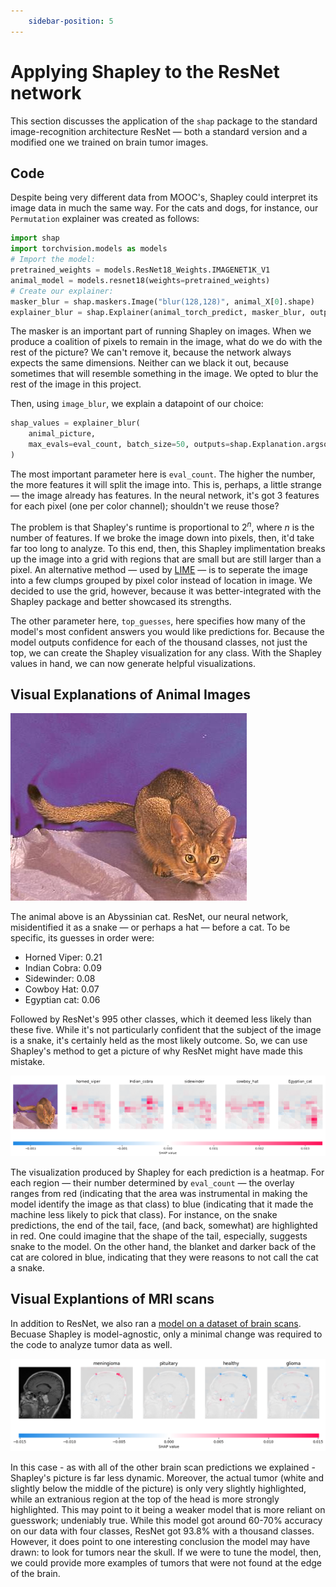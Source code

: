 ```yaml
---
    sidebar-position: 5
---
```

<!-- SOURCES:
    * https://christophm.github.io/interpretable-ml-book/shapley.html
    - https://medium.com/the-modern-scientist/what-is-the-shapley-value-8ca624274d5a
    + https://www.rand.org/content/dam/rand/pubs/papers/2021/P295.pdf
 -->
# Applying Shapley to the ResNet network

This section discusses the application of the ```shap``` package to the standard image-recognition architecture ResNet — both a standard version and a modified one we trained on brain tumor images.

## Code

Despite being very different data from MOOC's, Shapley could interpret its image data in much the same way. For the cats and dogs, for instance, our ```Permutation``` explainer was created as follows:

```Python
import shap
import torchvision.models as models
# Import the model:
pretrained_weights = models.ResNet18_Weights.IMAGENET1K_V1
animal_model = models.resnet18(weights=pretrained_weights)
# Create our explainer:
masker_blur = shap.maskers.Image("blur(128,128)", animal_X[0].shape)
explainer_blur = shap.Explainer(animal_torch_predict, masker_blur, output_names=class_names)
```

The masker is an important part of running Shapley on images. When we produce a coalition of pixels to remain in the image, what do we do with the rest of the picture? We can't remove it, because the network always expects the same dimensions. Neither can we black it out, because sometimes that will resemble something in the image. We opted to blur the rest of the image in this project.

Then, using ```image_blur```, we explain a datapoint of our choice:

```Python
shap_values = explainer_blur(
    animal_picture,
    max_evals=eval_count, batch_size=50, outputs=shap.Explanation.argsort.flip[:top_guesses]
)
```

The most important parameter here is ```eval_count```. The higher the number, the more features it will split the image into. This is, perhaps, a little strange — the image already has features. In the neural network, it's got 3 features for each pixel (one per color channel); shouldn't we reuse those?

The problem is that Shapley's runtime is proportional to $2^n$, where $n$ is the number of features. If we broke the image down into pixels, then, it'd take far too long to analyze. To this end, then, this Shapley implimentation breaks up the image into a grid with regions that are small but are still larger than a pixel. An alternative method — used by [LIME](/Explainable-Ai-Comps-2024/LIME/ResNet) — is to seperate the image into a few clumps grouped by pixel color instead of location in image. We decided to use the grid, however, because it was better-integrated with the Shapley package and better showcased its strengths.

The other parameter here, ```top_guesses```, here specifies how many of the model's most confident answers you would like predictions for. Because the model outputs confidence for each of the thousand classes, not just the top, we can create the Shapley visualization for any class.
With the Shapley values in hand, we can now generate helpful visualizations.

## Visual Explanations of Animal Images

![Abyssinian Cat](abyssinian_184.jpg "An Orange Cat")

The animal above is an Abyssinian cat. ResNet, our neural network, misidentified it as a snake — or perhaps a hat — before a cat. To be specific, its guesses in order were:

- Horned Viper: 0.21
- Indian Cobra: 0.09
- Sidewinder: 0.08
- Cowboy Hat: 0.07
- Egyptian cat: 0.06

Followed by ResNet's 995 other classes, which it deemed less likely than these five. While it's not particularly confident that the subject of the image is a snake, it's certainly held as the most likely outcome. So, we can use Shapley's method to get a picture of why ResNet might have made this mistake.

![Cat](abyssinian-3.png "Top guesses of the model and what pixels made it choose those classes")

The visualization produced by Shapley for each prediction is a heatmap. For each region — their number determined by ```eval_count``` — the overlay ranges from red (indicating that the area was instrumental in making the model identify the image as that class) to blue (indicating that it made the machine less likely to pick that class). For instance, on the snake predictions, the end of the tail, face, (and back, somewhat) are highlighted in red. One could imagine that the shape of the tail, especially, suggests snake to the model. On the other hand, the blanket and darker back of the cat are colored in blue, indicating that they were reasons to not call the cat a snake.

## Visual Explantions of MRI scans

In addition to ResNet, we also ran a [model on a dataset of brain scans](/Explainable-Ai-Comps-2024/Methodology/ResNet#tumors). Becuase Shapley is model-agnostic, only a minimal change was required to the code to analyze tumor data as well.

![Meningioma-positive Brain Scan](meningioma.png "Top guesses of the model")

In this case - as with all of the other brain scan predictions we explained - Shapley's picture is far less dynamic. Moreover, the actual tumor (white and slightly below the middle of the picture) is only very slightly highlighted, while an extranious region at the top of the head is more strongly highlighted. This may point to it being a weaker model that is more reliant on guesswork; undeniably true. While this model got around 60-70% accuracy on our data with four classes, ResNet got 93.8% with a thousand classes. However, it does point to one interesting conclusion the model may have drawn: to look for tumors near the skull. If we were to tune the model, then, we could provide more examples of tumors that were not found at the edge of the brain.

